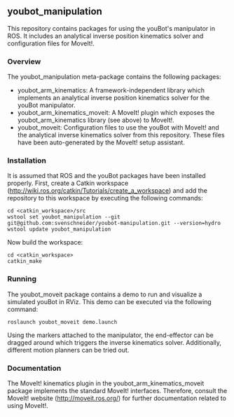 ## youbot_manipulation

This repository contains packages for using the youBot's manipulator in ROS. It includes an analytical inverse position kinematics solver and configuration files for MoveIt!.


### Overview
The youbot_manipulation meta-package contains the following packages:
* youbot_arm_kinematics: A framework-independent library which implements an analytical inverse position kinematics solver for the youBot manipulator.
* youbot_arm_kinematics_moveit: A MoveIt! plugin which exposes the youbot_arm_kinematics library (see above) to MoveIt!.
* youbot_moveit: Configuration files to use the youBot with MoveIt! and the analytical inverse kinematics solver from this repository. These files have been auto-generated by the MoveIt! setup assistant.


### Installation
It is assumed that ROS and the youBot packages have been installed properly.
First, create a Catkin workspace (http://wiki.ros.org/catkin/Tutorials/create_a_workspace) and add the repository to this workspace by executing the following commands:

    cd <catkin_workspace>/src
    wstool set youbot_manipulation --git git@github.com:svenschneider/youbot-manipulation.git --version=hydro
    wstool update youbot_manipulation

Now build the workspace:

    cd <catkin_workspace>
    catkin_make


### Running
The youbot_moveit package contains a demo to run and visualize a simulated youBot in RViz. This demo can be executed via the following command:

    roslaunch youbot_moveit demo.launch

Using the markers attached to the manipulator, the end-effector can be dragged around which triggers the inverse kinematics solver. Additionally, different motion planners can be tried out.


### Documentation

The MoveIt! kinematics plugin in the youbot_arm_kinematics_moveit package implements the standard MoveIt! interfaces. Therefore, consult the MoveIt! website (http://moveit.ros.org/) for further documentation related to using MoveIt!.